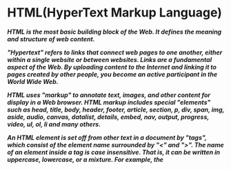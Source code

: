 # HTML(HyperText Markup Language)
***HTML is the most basic building block of the Web. It defines the meaning and structure of web content.***

***"Hypertext" refers to links that connect web pages to one another, either within a single website or between websites. Links are a fundamental aspect of the Web. By uploading content to the Internet and linking it to pages created by other people, you become an active participant in the World Wide Web.***

***HTML uses "markup" to annotate text, images, and other content for display in a Web browser. HTML markup includes special "elements" such as head, title, body, header, footer, article, section, p, div, span, img, aside, audio, canvas, datalist, details, embed, nav, output, progress, video, ul, ol, li and many others.***
  
***An HTML element is set off from other text in a document by "tags", which consist of the element name surrounded by "<" and ">". The name of an element inside a tag is case insensitive. That is, it can be written in uppercase, lowercase, or a mixture. For example, the <title> tag can be written as <Title>, <TITLE>, or in any other way. However, the convention and recommended practice is to write tags in lowercase.***

## Document Type Definition (DTD)
***a DTD defines the structure and the legal elements and attributes of an XML document.***
  
  >How to translate HTML code to a page
  
- Strict
- Transional
- Frameset
  
## Head: The Document Metadata (Header) element
***The <head> HTML element contains machine-readable information (metadata) about the document, like its title, scripts, and style sheets.***

***In HTML, the doctype is the required "!DOCTYPE html" preamble found at the top of all documents. Its sole purpose is to prevent a browser from switching into so-called "quirks mode" when rendering a document; that is, the "!DOCTYPE html" doctype ensures that the browser makes a best-effort attempt at following the relevant specifications, rather than using a different rendering mode that is incompatible with some specifications.***
  
*Exemple*
  
```html
<!doctype html>
<html>
  <head>
    <meta charset="UTF-8">
    <link rel="stylesheet" href="styles.css">
    <title>Document title</title>
  </head>
</html>
```

### Definition and Usage
  
- The meta tag defines metadata about an HTML document. Metadata is data (information) about data.
- meta tags always go inside the <head> element, and are typically used to specify character set, page description, keywords, author of the document, and viewport settings.
- Metadata will not be displayed on the page, but is machine parsable.
- Metadata is used by browsers (how to display content or reload page), search engines (keywords), and other web services.
- There is a method to let web designers take control over the viewport (the user's visible area of a web page), through the <meta> tag (See "Setting The Viewport" example below).
- The link tag defines the relationship between the current document and an external resource.
- The link tag is most often used to link to external style sheets or to add a favicon to your website.
- The link element is an empty element, it contains attributes only.
- The title tag defines the title of the document. The title must be text-only, and it is shown in the browser's title bar or in the page's tab.
- The title tag is required in HTML documents!
- The contents of a page title is very important for search engine optimization (SEO)! The page title is used by search engine algorithms to decide the order when listing pages in search result.
  
## Body: The Document (Body) element
***The body HTML element represents the content of an HTML document,such as headings, paragraphs, images, hyperlinks, tables, lists, etc. There can be only one body element in a document.***

*Exemple*
*Exemple*

```html
<html>
  <head>
    <title>Document title</title>
  </head>
  <body>
    <h1>This is a heading</h1>
    <p>This is a paragraph.</p>
  </body>
</html>
```

# Text and Lists
  
***p: The Paragraph element***

*The p HTML element represents a paragraph. Paragraphs are usually represented in visual media as blocks of text separated from adjacent blocks by blank lines and/or first-line indentation, but HTML paragraphs can be any structural grouping of related content, such as images or form fields.*
  
*Exemple*
  
```html
<html>
  <head>
    <title>Document title</title>
  </head>
  <body>
    <p>Geckos are a group of usually small, usually nocturnal lizards. They are found on every continent except Australia.</p>
    <p>Some species live in houses where they hunt insects attracted by artificial light.</p>
  </body>
</html>
```
  
***HTML Formating Elements***

- b : Bold text
- strong : Important text
- i : Italic text
- em : Emphasized text
- mark : Marked text
- small : Smaller text
- del : Deleted text
- ins : Inserted text
- sub : Subscript text
- sup : Superscript text

*Exemple*
  
```html
<html>
  <head>
    <title>Document title</title>
  </head>
  <body>
    <b>This text is bold</b>
    <strong>This text is important!</strong>
    <i>This text is italic</i>
    <em>This text is emphasized</em>
    <small>This is some smaller text.</small>
    <p>Do not forget to buy <mark>milk</mark> today.</p>
    <p>My favorite color is <del>blue</del> red.</p>
    <p>My favorite color is <del>blue</del> <ins>red</ins>.</p>
    <p>This is <sub>subscripted</sub> text.</p>
    <p>This is <sup>superscripted</sup> text.</p>
  </body>
</html>
```
